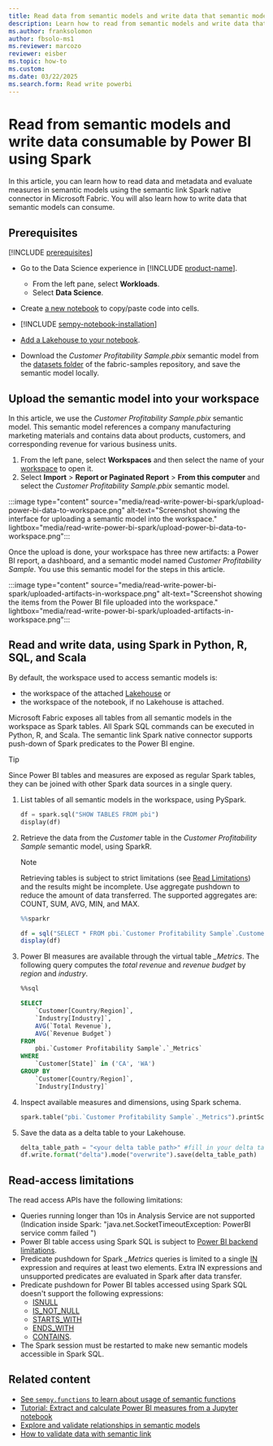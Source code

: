 ```yaml
---
title: Read data from semantic models and write data that semantic models can consume using Spark
description: Learn how to read from semantic models and write data that can be used in semantic models using Spark.
ms.author: franksolomon
author: fbsolo-ms1
ms.reviewer: marcozo
reviewer: eisber
ms.topic: how-to
ms.custom:
ms.date: 03/22/2025
ms.search.form: Read write powerbi
---
```


# Read from semantic models and write data consumable by Power BI using Spark

In this article, you can learn how to read data and metadata and evaluate measures in semantic models using the semantic link Spark native connector in Microsoft Fabric.
You will also learn how to write data that semantic models can consume.

## Prerequisites

[!INCLUDE [prerequisites](includes/prerequisites.md)]
- Go to the Data Science experience in [!INCLUDE [product-name](../includes/product-name.md)].

    - From the left pane, select __Workloads__.
    - Select __Data Science__.

- Create [a new notebook](../data-engineering/how-to-use-notebook.md#create-notebooks) to copy/paste code into cells.
- [!INCLUDE [sempy-notebook-installation](includes/sempy-notebook-installation.md)]
- [Add a Lakehouse to your notebook](../data-engineering/how-to-use-notebook.md#connect-lakehouses-and-notebooks).
- Download the _Customer Profitability Sample.pbix_ semantic model from the [datasets folder](https://github.com/microsoft/fabric-samples/tree/main/docs-samples/data-science/datasets) of the fabric-samples repository, and save the semantic model locally.

## Upload the semantic model into your workspace

In this article, we use the _Customer Profitability Sample.pbix_ semantic model. This semantic model references a company manufacturing marketing materials and contains data about products, customers, and corresponding revenue for various business units.

1. From the left pane, select __Workspaces__ and then select the name of your [workspace](../fundamentals/workspaces.md) to open it.
1. Select __Import__ > __Report or Paginated Report__ > __From this computer__ and select the _Customer Profitability Sample.pbix_ semantic model.

:::image type="content" source="media/read-write-power-bi-spark/upload-power-bi-data-to-workspace.png" alt-text="Screenshot showing the interface for uploading a semantic model into the workspace." lightbox="media/read-write-power-bi-spark/upload-power-bi-data-to-workspace.png":::

Once the upload is done, your workspace has three new artifacts: a Power BI report, a dashboard, and a semantic model named _Customer Profitability Sample_. You use this semantic model for the steps in this article.

:::image type="content" source="media/read-write-power-bi-spark/uploaded-artifacts-in-workspace.png" alt-text="Screenshot showing the items from the Power BI file uploaded into the workspace." lightbox="media/read-write-power-bi-spark/uploaded-artifacts-in-workspace.png":::

## Read and write data, using Spark in Python, R, SQL, and Scala

By default, the workspace used to access semantic models is:

- the workspace of the attached [Lakehouse](../data-engineering/lakehouse-overview.md) or
- the workspace of the notebook, if no Lakehouse is attached.

Microsoft Fabric exposes all tables from all semantic models in the workspace as Spark tables.
All Spark SQL commands can be executed in Python, R, and Scala. The semantic link Spark native connector supports push-down of Spark predicates to the Power BI engine.

> [!TIP]
> Since Power BI tables and measures are exposed as regular Spark tables, they can be joined with other Spark data sources in a single query.

1. List tables of all semantic models in the workspace, using PySpark.

    ```python
    df = spark.sql("SHOW TABLES FROM pbi")
    display(df)
    ```

1. Retrieve the data from the *Customer* table in the *Customer Profitability Sample* semantic model, using SparkR.

    > [!NOTE]
    > Retrieving tables is subject to strict limitations (see [Read Limitations](#read-access-limitations)) and the results might be incomplete.
    > Use aggregate pushdown to reduce the amount of data transferred. The supported aggregates are: COUNT, SUM, AVG, MIN, and MAX.

    ```R
    %%sparkr
    
    df = sql("SELECT * FROM pbi.`Customer Profitability Sample`.Customer")
    display(df)
    ```

1. Power BI measures are available through the virtual table *_Metrics*. The following query computes the *total revenue* and *revenue budget* by *region* and *industry*.

    ```sql
    %%sql

    SELECT
        `Customer[Country/Region]`,
        `Industry[Industry]`,
        AVG(`Total Revenue`),
        AVG(`Revenue Budget`)
    FROM
        pbi.`Customer Profitability Sample`.`_Metrics`
    WHERE
        `Customer[State]` in ('CA', 'WA')
    GROUP BY
        `Customer[Country/Region]`,
        `Industry[Industry]`
    ```

1. Inspect available measures and dimensions, using Spark schema.

    ```python
    spark.table("pbi.`Customer Profitability Sample`._Metrics").printSchema()
    ```

1. Save the data as a delta table to your Lakehouse.

    ```python
    delta_table_path = "<your delta table path>" #fill in your delta table path 
    df.write.format("delta").mode("overwrite").save(delta_table_path)
    ```

## Read-access limitations

The read access APIs have the following limitations:
- Queries running longer than 10s in Analysis Service are not supported (Indication inside Spark: "java.net.SocketTimeoutException: PowerBI service comm failed ")
- Power BI table access using Spark SQL is subject to [Power BI backend limitations](/rest/api/power-bi/datasets/execute-queries#limitations).
- Predicate pushdown for Spark *_Metrics* queries is limited to a single [IN](https://spark.apache.org/docs/latest/api/sql/index.html#in) expression and requires at least two elements. Extra IN expressions and unsupported predicates are evaluated in Spark after data transfer.
- Predicate pushdown for Power BI tables accessed using Spark SQL doesn't support the following expressions:
  - [ISNULL](https://spark.apache.org/docs/latest/api/sql/index.html#isnull)
  - [IS_NOT_NULL](https://spark.apache.org/docs/latest/api/sql/index.html#isnotnull)
  - [STARTS_WITH](https://spark.apache.org/docs/latest/api/sql/index.html#startswith)
  - [ENDS_WITH](https://spark.apache.org/docs/latest/api/sql/index.html#endswith)
  - [CONTAINS](https://spark.apache.org/docs/latest/api/sql/index.html#contains).
- The Spark session must be restarted to make new semantic models accessible in Spark SQL.

## Related content

- [See `sempy.functions` to learn about usage of semantic functions](/python/api/semantic-link-sempy/sempy.functions)
- [Tutorial: Extract and calculate Power BI measures from a Jupyter notebook](tutorial-power-bi-measures.md)
- [Explore and validate relationships in semantic models](semantic-link-validate-relationship.md)
- [How to validate data with semantic link](semantic-link-validate-data.md)

